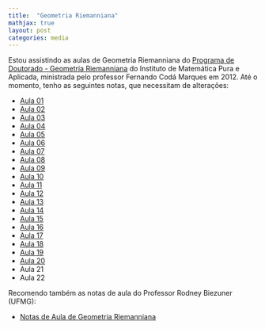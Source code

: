 ```yaml
---
title:  "Geometria Riemanniana"
mathjax: true
layout: post
categories: media
---
```


Estou assistindo as aulas de Geometria Riemanniana do [Programa de Doutorado - Geometria Riemanniana](https://www.youtube.com/playlist?list=PLo4jXE-LdDTR0ARuuTqJcGLFk1bKyHEY7) do Instituto de Matemática Pura e Aplicada, ministrada pelo professor Fernando Codá Marques em 2012. Até o momento, tenho as seguintes notas, que necessitam de alterações:

- <a href="https://drive.google.com/file/d/1nrriuPkYLeNUMTeqB9TqRCm01wFzIolh/view" target="_blank">Aula 01</a>
- <a href="https://drive.google.com/file/d/1vmQlYEJDZ4uxWVHmkU3EBWLSuQeqkJaO/view" target="_blank">Aula 02</a>
- <a href="https://drive.google.com/file/d/19SBe8ZBNzrm9flIvZFdcDD5Yp35JfIGK/view" target="_blank">Aula 03</a>
- <a href="https://drive.google.com/file/d/1AfUmawv77mDm8EbLv5j25jiNygwJ5YV8/view" target="_blank">Aula 04</a>
- <a href="https://drive.google.com/file/d/1AjUjc8bliUg_FE82lOzjLtH1hTJ-4CrZ/view" target="_blank">Aula 05</a>
- <a href="https://drive.google.com/file/d/1As5nThA2zQjeDlSCZBfpTKKJzgkrKjhl/view" target="_blank">Aula 06</a>
- <a href="https://drive.google.com/file/d/1AhDajNZkc3JWPYwXZFT_VMchWjnxjXIh/view" target="_blank">Aula 07</a>
- <a href="https://drive.google.com/file/d/1Ayd3A38fmPJtt2JI2xowtWDBiUR_G98c/view" target="_blank">Aula 08</a>
- <a href="https://drive.google.com/file/d/1B7ZtwRwIIsiDhiMheAchGMNayuQAa7pr/view" target="_blank">Aula 09</a>
- <a href="https://drive.google.com/file/d/1AiIky5bC8ppwlLonqnaJh3N9nQzbXqqB/view" target="_blank">Aula 10</a>
- <a href="https://drive.google.com/file/d/1Aq7OB2vj349X8agZbMNOEFPsJhfckYkb/view" target="_blank">Aula 11</a>
- <a href="https://drive.google.com/file/d/1Ar3k4LavjBjv3jcJSnid8dgYK7ZohjYs/view" target="_blank">Aula 12</a>
- <a href="https://drive.google.com/file/d/1AkAWArk-meTLBXO4yEbzZvcfoZh5_chL/view" target="_blank">Aula 13</a>
- <a href="https://drive.google.com/file/d/1B5-CHFx-RJUfIfk-ykgBpee_yiywy2R0/view" target="_blank">Aula 14</a>
- <a href="https://drive.google.com/file/d/1Ael_8dox5aoUu2hEzLOVTWqK1Uirh9Yf/view" target="_blank">Aula 15</a>
- <a href="https://drive.google.com/file/d/1AXvINsbHcWYdu8vqvQAHMmGNaoLaIrtq/view" target="_blank">Aula 16</a>
- <a href="https://drive.google.com/file/d/1B-K88lC9bdlEoecOvU0uArhDN2CR1Rwd/view" target="_blank">Aula 17</a>
- <a href="https://drive.google.com/file/d/1EOLjoOcmd75cNpFqkXF8nFJ6RSeKFg6v/view" target="_blank">Aula 18</a>
- <a href="https://drive.google.com/file/d/1EkwXK_rIcVjDq4jC5UnDR6ld4eZH8pgx/view" target="_blank">Aula 19</a>
- <a href="https://drive.google.com/file/d/1EmS4ojNMKKe4iLwhZ0PfhID3CgNajweo/view" target="_blank">Aula 20</a>
- Aula 21
- Aula 22

Recomendo também as notas de aula do Professor Rodney Biezuner (UFMG):
- <a href="http://150.164.25.15/~rodney/notas_de_aula/geometria_riemanniana.pdf" target="_blank">Notas de Aula de Geometria Riemanniana</a>


